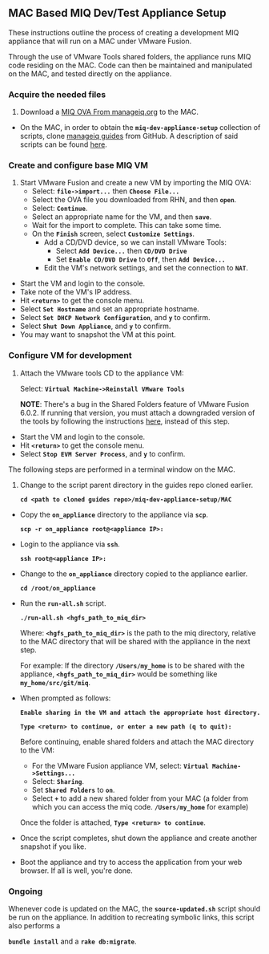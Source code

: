 ## MAC Based MIQ Dev/Test Appliance Setup
These instructions outline the process of creating a development MIQ
appliance that will run on a MAC under VMware Fusion.

Through the use of VMware Tools shared folders, the appliance runs MIQ code residing on the MAC.
Code can then be maintained and manipulated on the MAC, and tested directly on the appliance.

### Acquire the needed files
1. Download a [MIQ OVA From manageiq.org](http://manageiq.org/download/manageiq-vsphere-devel.ova) to the MAC.
* On the MAC, in order to obtain the __`miq-dev-appliance-setup`__ collection of scripts,
	clone [manageiq guides](https://github.com/ManageIQ/guides) from GitHub.
	A description of said scripts can be found [here](README.md).

### Create and configure base MIQ VM
1. Start VMware Fusion and create a new VM by importing the MIQ OVA:
	* Select: __`file->import...`__ then __`Choose File...`__
	* Select the OVA file you downloaded from RHN, and then __`open`__.
	* Select: __`Continue`__.
	* Select an appropriate name for the VM, and then __`save`__.
	* Wait for the import to complete. This can take some time.
	* On the __`Finish`__ screen, select __`Customize Settings`__.
		* Add a CD/DVD device, so we can install VMware Tools:
			- Select __`Add Device...`__ then __`CD/DVD Drive`__
			- Set __`Enable CD/DVD Drive`__ to __`Off`__, then __`Add Device...`__
		* Edit the VM's network settings, and set the connection to __`NAT`__.
* Start the VM and login to the console.
* Take note of the VM's IP address.
* Hit __`<return>`__ to get the console menu.
* Select __`Set Hostname`__ and set an appropriate hostname.
* Select __`Set DHCP Network Configuration`__, and __`y`__ to confirm.
* Select __`Shut Down Appliance`__, and __`y`__ to confirm.
* You may want to snapshot the VM at this point.

### Configure VM for development
1. Attach the VMware tools CD to the appliance VM:

	Select: __`Virtual Machine->Reinstall VMware Tools`__

	__NOTE__: There's a bug in the Shared Folders feature of VMware Fusion 6.0.2.
	If running that version, you must attach a downgraded version of the tools
	by following the instructions [here](downgrade-vmware-tools.md), instead of this step.

* Start the VM and login to the console.
* Hit __`<return>`__ to get the console menu.
* Select __`Stop EVM Server Process`__, and __`y`__ to confirm.

The following steps are performed in a terminal window on the MAC.

1. Change to the script parent directory in the guides repo cloned earlier.

	__`cd <path to cloned guides repo>/miq-dev-appliance-setup/MAC`__

* Copy the __`on_appliance`__ directory to the appliance via __`scp`__.

	__`scp -r on_appliance root@<appliance IP>:`__

* Login to the appliance via __`ssh`__.

	__`ssh root@<appliance IP>:`__

* Change to the __`on_appliance`__ directory copied to the appliance earlier.

	__`cd /root/on_appliance`__

* Run the __`run-all.sh`__ script.

	__`./run-all.sh <hgfs_path_to_miq_dir>`__

	Where:  __`<hgfs_path_to_miq_dir>`__ is the path to the miq directory, relative to the MAC directory that will be shared with the appliance in the next step.

	For example: If the directory __`/Users/my_home`__ is to be shared with the appliance,
	__`<hgfs_path_to_miq_dir>`__ would be something like __`my_home/src/git/miq`__.

* When prompted as follows:

	__`Enable sharing in the VM and attach the appropriate host directory.`__

	__`Type <return> to continue, or enter a new path (q to quit):`__

	Before continuing, enable shared folders and attach the MAC directory to the VM:

	* For the VMware Fusion appliance VM, select: __`Virtual Machine->Settings...`__
	* Select: __`Sharing`__.
	* Set __`Shared Folders`__ to __`on`__.
	* Select __`+`__ to add a new shared folder from your MAC
	(a folder from which you can access the miq code. __`/Users/my_home`__ for example)

	Once the folder is attached, __`Type <return> to continue`__.

* Once the script completes, shut down the appliance and create another snapshot if you like.
* Boot the appliance and try to access the application from your web browser.
If all is well, you're done.

### Ongoing
Whenever code is updated on the MAC, the __`source-updated.sh`__
script should be run on the appliance.
In addition to recreating symbolic links, this script also performs a

__`bundle install`__ and a __`rake db:migrate`__.
